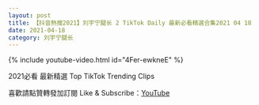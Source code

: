 ```yaml
---
layout: post
title: 【抖音熱搜2021】刘宇宁腿长 2 TikTok Daily 最新必看精選合集2021 04 18
date: 2021-04-18
category: 刘宇宁腿长
---
```


{% include youtube-video.html id="4Fer-ewkneE" %}

2021必看 最新精選 Top TikTok Trending Clips

喜歡請點贊轉發加訂閱 Like & Subscribe：[YouTube](https://www.youtube.com/channel/UCAoR7VcanIPd04uEq_GIylA/videos)

